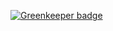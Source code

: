 

[![Greenkeeper badge](https://badges.greenkeeper.io/MacBootglass/tirageAuSortNoel.svg)](https://greenkeeper.io/)